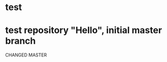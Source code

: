 # test
test repository "Hello", initial master branch
==============================================
CHANGED MASTER
